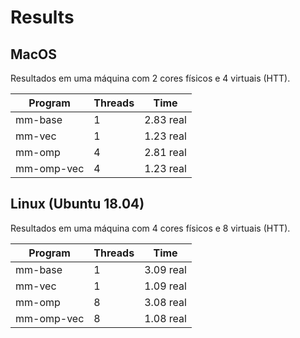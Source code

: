 # Results

## MacOS
Resultados em uma máquina com 2 cores físicos e 4 virtuais (HTT).

Program | Threads | Time |
--------|---------|------|
mm-base| 1|2.83 real|
mm-vec| 1|1.23 real|
mm-omp| 4|2.81 real|
mm-omp-vec| 4|1.23 real|

## Linux (Ubuntu 18.04)
Resultados em uma máquina com 4 cores físicos e 8 virtuais (HTT).

Program | Threads | Time |
--------|---------|------|
mm-base| 1|3.09 real|
mm-vec| 1|1.09 real|
mm-omp| 8|3.08 real|
mm-omp-vec| 8|1.08 real|
